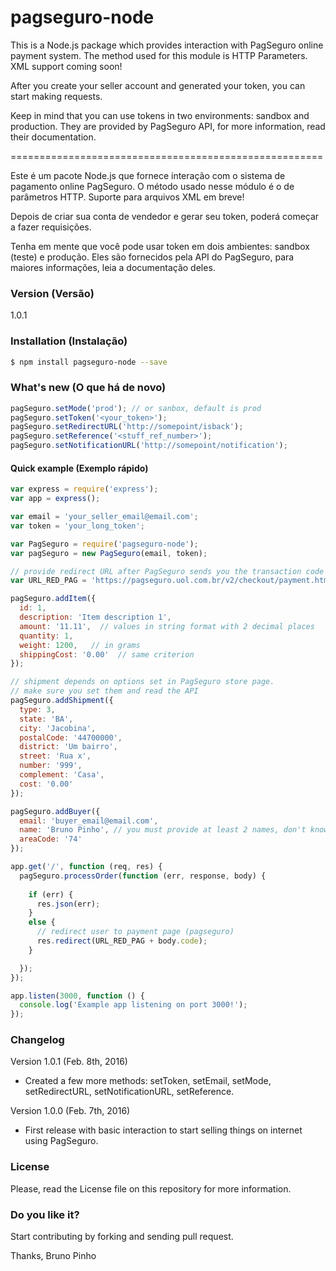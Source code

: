 # pagseguro-node

This is a Node.js package which provides interaction with PagSeguro online payment system. The method used for this module is HTTP Parameters. XML support coming soon!

After you create your seller account and generated your token, you can start making requests.

Keep in mind that you can use tokens in two environments: sandbox and production. They are provided by PagSeguro API, for more information, read their documentation.

======================================================

Este é um pacote Node.js que fornece interação com o sistema de pagamento online PagSeguro. O método usado nesse módulo é o de parâmetros HTTP. Suporte para arquivos XML em breve!

Depois de criar sua conta de vendedor e gerar seu token, poderá começar a fazer requisições.

Tenha em mente que você pode usar token em dois ambientes: sandbox (teste) e produção. Eles são fornecidos pela API do PagSeguro, para maiores informações, leia a documentação deles.

### Version (Versão)
1.0.1

### Installation (Instalação)

```sh
$ npm install pagseguro-node --save
```

### What's new (O que há de novo)
```javascript
pagSeguro.setMode('prod'); // or sanbox, default is prod
pagSeguro.setToken('<your_token>');
pagSeguro.setRedirectURL('http://somepoint/isback');
pagSeguro.setReference('<stuff_ref_number>');
pagSeguro.setNotificationURL('http://somepoint/notification');
```


#### Quick example (Exemplo rápido)

```javascript
var express = require('express');
var app = express();

var email = 'your_seller_email@email.com';
var token = 'your_long_token';

var PagSeguro = require('pagseguro-node');
var pagSeguro = new PagSeguro(email, token);

// provide redirect URL after PagSeguro sends you the transaction code
var URL_RED_PAG = 'https://pagseguro.uol.com.br/v2/checkout/payment.html?code=';

pagSeguro.addItem({
  id: 1,
  description: 'Item description 1',
  amount: '11.11',  // values in string format with 2 decimal places
  quantity: 1,
  weight: 1200,   // in grams
  shippingCost: '0.00'  // same criterion
});

// shipment depends on options set in PagSeguro store page.
// make sure you set them and read the API
pagSeguro.addShipment({
  type: 3,
  state: 'BA',
  city: 'Jacobina',
  postalCode: '44700000',
  district: 'Um bairro',
  street: 'Rua x',
  number: '999',
  complement: 'Casa',
  cost: '0.00'
});

pagSeguro.addBuyer({
  email: 'buyer_email@email.com',
  name: 'Bruno Pinho', // you must provide at least 2 names, don't know why!
  areaCode: '74'
});

app.get('/', function (req, res) {
  pagSeguro.processOrder(function (err, response, body) {
    
    if (err) {
      res.json(err);
    }
    else {
      // redirect user to payment page (pagseguro)
      res.redirect(URL_RED_PAG + body.code);      
    }   

  });
});

app.listen(3000, function () {
  console.log('Example app listening on port 3000!');
});

```



### Changelog

Version 1.0.1 (Feb. 8th, 2016)
* Created a few more methods:
setToken, setEmail, setMode, setRedirectURL, setNotificationURL, setReference.

Version 1.0.0 (Feb. 7th, 2016)
* First release with basic interaction to start selling things on internet using PagSeguro.


### License
Please, read the License file on this repository for more information.

### Do you like it? 
Start contributing by forking and sending pull request.

Thanks, Bruno Pinho